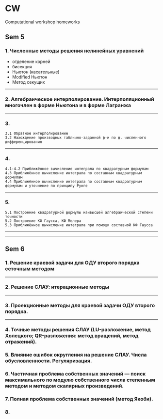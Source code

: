 # CW
Computational workshop homeworks

## Sem 5
### 1. Численные методы решения нелинейных уравнений
* отделение корней
* бисекция
* Ньютон (касательные)
* Modified Ньютон
* Метод секущих
---
### 2. Алгебраическое интерполирование. Интерполяционный многочлен в форме Ньютона и в форме Лагранжа
---
### 3. 
    3.1 Обратное интерполирование
    3.2 Нахождение производных таблично-заданной ф-и по ф. численного дифференцирования
---
### 4.
    4.1-4.2 Приближённое вычисление интеграла по квадратурным формулам
    4.3 Приближённое вычисление интеграла по составным квадратурным формулам
    4.4 Приближённое вычисление интеграла по составным квадратурным формулам и уточнение по принципу Рунге
---
### 5.
    5.1 Построение квадратурной формулы наивысшей алгебраической степени точности
    5.2 Построение КФ Гаусса, КФ Мелера
    5.3 Приближённое вычисление интеграла при помощи составной КФ Гаусса
---
---
## Sem 6
### 1. Решение краевой задачи для ОДУ второго порядка сеточным методом
---
### 2. Решение СЛАУ: итерационные методы
---
### 3. Проекционные методы для краевой задачи ОДУ второго порядка.
---
### 4. Точные методы решения СЛАУ (LU-разложение, метод Холецкого; QR-разложения: метод вращений, метод отражений).


### 5. Влияние ошибок округления на решение СЛАУ. Числа обусловленности. Регуляризация.

### 6. Частичная проблема собственных значений — поиск максимального по модулю собственного числа степенным методом и методом скалярных произведений.

### 7. Полная проблема собственных значений (метод Якоби).

### 8.
###
###
###